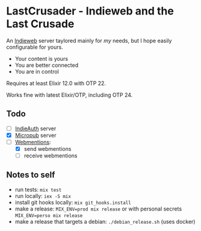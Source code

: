 # LastCrusader - Indieweb and the Last Crusade

An [Indieweb](https://indieweb.org/) server taylored mainly for _my_ needs, but I hope easily configurable for yours.

- Your content is yours
- You are better connected
- You are in control

Requires at least Elixir 12.0 with OTP 22.

Works fine with latest Elixir/OTP, including OTP 24.

## Todo

- [ ] [IndieAuth](https://indieauth.com/) server
- [x] [Micropub](https://www.w3.org/TR/micropub/) server
- [ ] [Webmentions](https://indieweb.org/Webmention):
    - [X] send webmentions
    - [ ] receive webmentions

## Notes to self

- run tests: `mix test`
- run locally: `iex -S mix`
- install git hooks locally: `mix git_hooks.install`
- make a release: `MIX_ENV=prod mix release` or with personal secrets `MIX_ENV=perso mix release`
- make a release that targets a debian: `./debian_release.sh` (uses docker)
